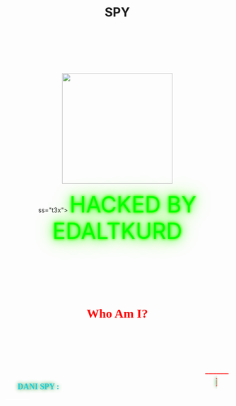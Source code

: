 <!doctype html><html><head><meta charset="gb2312"> 
  <title>Hacked By EDALTKURD</title> 
   
   
  <meta name="title" content="You System Have Been Down!"> 
  <meta name="keywords" content="I m interested in sabotage"> 
  <meta name="description" content="How to reach me telegram username: @DANI_SPY"> 
  <meta name="author" content="INDONESIAN PREDATOR"> 
  <meta name="viewport" content="width=device-width, initial-scale=0.53"> 
  <meta property="og:description" content="Fun fact: I change the world"> 
  <meta property="og:title" content="My Channel : T.me/edaltkurd"> 
  <meta property="og:image" content="https://previews.123rf.com/images/guru86/guru861808/guru86180800246/107114595-hacker-logo-design-illustration.jpg">
  <link rel="icon" href="https://previews.123rf.com/images/guru86/guru861808/guru86180800246/107114595-hacker-logo-design-illustration.jpg">
  
  
  <link rel="stylesheet" href="https://nathanprinsley-files.prinsh.com/data-1/css/deface(03-01).css"/>
</head> 
 <body> 
  <div class="stars"> 
   <center> 
    <h1>SPY</h1> 
   </center> 
  </div> 
  <br> 
  <div class="twinkling"> 
   <center> 
    <br> 
    <br> 
    <br> 
    <br> 
    <br> 
    <img src="https://static.vecteezy.com/system/resources/previews/017/156/349/original/hacker-logo-template-symbol-of-digital-thief-with-laptop-hacker-icon-illustration-with-glitch-effect-vector.jpg" width="250"> 
    <style> img{ animation-name: rotate ; animation-duration: 6s; animation-play-state: running; animation-timing-function: linear; animation-iteration-count: infinite; } @keyframes rotate{ 10% {transform:rotateY(36deg)} 20% {transform:rotateY(72deg)} 30% {transform:rotateY(108deg)} 40% {transform:rotateY(144deg)} 50% {transform:rotateY(180deg)} 60% {transform:rotateY(216deg)} 70% {transform:rotateY(252deg)} 80% {transform:rotateY(288deg)} 90% {transform:rotateY(324deg)} 100% {transform:rotateY(360deg)} } 
    </style> 
    <br> 
    <br> 
    <center> 
ss="t3x"> <font color="lime" style="text-shadow: 0 0 20px rgb(0, 255, 13), 0 0 5px rgb(72, 255, 0), 0 0 7px rgb(102, 255, 0), 0 0 45px rgb(102, 255, 0); font-weight:bold: red;font-size:50px"> HACKED BY EDALTKURD </font> </h1> 
     <br>      <h1 cla
    </center> 
    <div class="container"> 
     <div class="text"></div> 
    </div> 
    <br> 
    <br> 
    <br> 
    <font face="Sarpanch" color="red" size"10" class="message"> Who Am I? </font> 
    <br> 
    <br>
    <br>
     <marquee behavior="scroll" direction="left" scrollamount="90" scrolldelay="40" width="100%"> 
      <br> 
      <font color="red" size="4">___________________________________________________________</font> 
     </marquee> 
     <div style="text-shadow: 0px 0px 10px green;"> 
      <span style="color: rgb(22, 209, 223);"> <font face="transformers" size="4"><b>DANI SPY : </b></font><b> </b></span> 
      <b> 
       <marquee scrollamount="5" direction="left" width="70%"> 
        <font face="Play" color="red" class="cn"> KURD HACKER <font color="red"> | BlackHat Hacker
       </marquee> </b> 
     </div><b> <script type="text/rocketscript">/*<![CDATA[*/new TypingText(document.getElementById("message"), 90, function(i){ var ar= new Array("_", " ", "_", " "); return "" +ar[i.length % ar.length]; });//Type out examples:TypingText.runAll();/*]]>*/</script> 
      <marquee behavior="scroll" direction="right" scrollamount="90" scrolldelay="40" width="100%"> 
       <font color="white" size="4">___________________________________________________________</font> 
      </marquee> </b></font> 
   </center> 
   <font face="Sarpanch" color="white" size"10" class="message"><b><font face="Sarpanch" color="white" size"10" class="message"><font face="Play"><font color="cyan"> </font></font></font></b></font> 
  </div> 
  <font face="Sarpanch" color="white" size"10" class="message"><b><font face="Sarpanch" color="white" size"10" class="message"><font face="Play"><font color="cyan"> 
       <div class="clouds"> 
       </div>
       <audio src="https://nathanprinsley-files.prinsh.com/data-1/mp3/horizon.mp3" loop="1" autoplay="1"></audio> </font></font></font> </b></font> 
 
<script type="text/javascript" id="dcoder_script">class TextScramble {
  constructor(el) {
    this.el = el
    this.chars = '!@#$%^&*()_-=+{}:"|<>?,./;'
    this.update = this.update.bind(this)
  }
  setText(newText) {
    const oldText = this.el.innerText
    const length = Math.max(oldText.length, newText.length)
    const promise = new Promise((resolve) => this.resolve = resolve)
    this.queue = []
    for (let i = 0; i < length; i++) {
      const from = oldText[i] || ''
      const to = newText[i] || ''
      const start = Math.floor(Math.random() * 40)
      const end = start + Math.floor(Math.random() * 40)
      this.queue.push({ from, to, start, end })
    }
    cancelAnimationFrame(this.frameRequest)
    this.frame = 0
    this.update()
    return promise
  }
  update() {
    let output = ''
    let complete = 0
    for (let i = 0, n = this.queue.length; i < n; i++) {
      let { from, to, start, end, char } = this.queue[i]
      if (this.frame >= end) {
        complete++
        output += to
      } else if (this.frame >= start) {
        if (!char || Math.random() < 0.28) {
          char = this.randomChar()
          this.queue[i].char = char
        }
        output += `<span class="dud">${char}</span>`
      } else {
        output += from
      }
    }
    this.el.innerHTML = output
    if (complete === this.queue.length) {
      this.resolve()
    } else {
      this.frameRequest = requestAnimationFrame(this.update)
      this.frame++
    }
  }
  randomChar() {
    return this.chars[Math.floor(Math.random() * this.chars.length)]
  }
}

const phrases = [
  '(- I always stand against injustice -)',
  'Hi, I m DANI_SPY',
  'I m interested in sabotage',
  'How to reach me ( "telegram username: @DANI_SPY" )',
  'Fun fact: I change the world',
  'My Channel : T.me/edaltkurd'
]

const el = document.querySelector('.text')
const fx = new TextScramble(el)

let counter = 0
const next = () => {
  fx.setText(phrases[counter]).then(() => {
    setTimeout(next, 1500)
  })
  counter = (counter + 1) % phrases.length
}

next()

'use strict';

var app = {

  init: function () {
    app.container = document.createElement('div');
    app.container.className = 'animation-container';
    document.body.appendChild(app.container);
    window.setInterval(app.add, 100);
  },

  add: function () {
    var element = document.createElement('span');
    app.container.appendChild(element);
    app.animate(element);
  },

  animate: function (element) {
    var character = app.chars[Math.floor(Math.random() * app.chars.length)];
    var duration = Math.floor(Math.random() * 15) + 1;
    var offset = Math.floor(Math.random() * (50 - duration * 2)) + 3;
    var size = 10 + (15 - duration);
    element.style.cssText = 'right:'+offset+'vw; font-size:'+size+'px;animation-duration:'+duration+'s';
    element.innerHTML = character;
    window.setTimeout(app.remove, duration * 1000, element);
  },

  remove: function (element) {
    element.parentNode.removeChild(element);
  },

};

document.addEventListener('DOMContentLoaded', app.init);</script>
</body></html>
